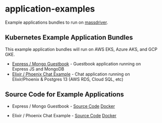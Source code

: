 # application-examples

Example applications bundles to run on [massdriver](https://massdriver.cloud).

## Kubernetes Example Application Bundles

This example application bundles will run on AWS EKS, Azure AKS, and GCP GKE.

* [Express / Mongo Guestbook](./k8s/express-mongo-guestbook/) - Guestbook application running on Express JS and MongoDB
* [Elixir / Phoenix Chat Example](./k8s/phoenix-chat-example) - Chat application running on Elixir/Phoenix & Postgres 13 (AWS RDS, Cloud SQL, etc)

## Source Code for Example Applications

* Express / Mongo Guestbook - [Source Code](https://github.com/massdriver-cloud/express-mongo-guestbook) [Docker](https://hub.docker.com/repository/docker/massdrivercloud/express-mongo-guestbook)

* Elixir / Phoenix Chat Example - [Source Code](https://github.com/massdriver-cloud/phoenix-chat-example) [Docker](https://hub.docker.com/repository/docker/massdrivercloud/phoenix-chat-example)
